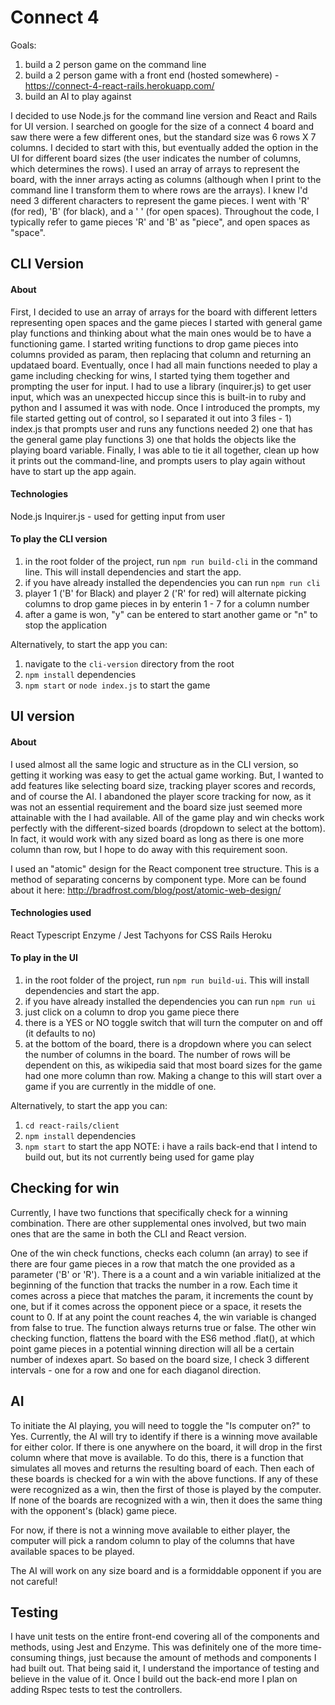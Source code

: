 # Connect 4
Goals:
1) build a 2 person game on the command line
2) build a 2 person game with a front end (hosted somewhere) - https://connect-4-react-rails.herokuapp.com/
3) build an AI to play against

I decided to use Node.js for the command line version and React and Rails for UI version. I searched on google for the size of a connect 4 board and saw there were a few different ones, but the standard size was 6 rows X 7 columns. I decided to start with this, but eventually added the option in the UI for different board sizes (the user indicates the number of columns, which determines the rows). I used an array of arrays to represent the board, with the inner arrays acting as columns (although when I print to the command line I transform them to where rows are the arrays). I knew I'd need 3 different characters to represent the game pieces. I went with 'R' (for red), 'B' (for black), and a ' ' (for open spaces). Throughout the code, I typically refer to game pieces 'R' and 'B' as "piece", and open spaces as "space". 

## CLI Version
#### About 
First, I decided to use an array of arrays for the board with different letters representing open spaces and the game pieces I started with general game play functions and thinking about what the main ones would be to have a functioning game. I started writing functions to drop game pieces into columns provided as param, then replacing that column and returning an updataed board. Eventually, once I had all main functions needed to play a game including checking for wins, I started tying them together and prompting the user for input. I had to use a library (inquirer.js) to get user input, which was an unexpected hiccup since this is built-in to ruby and python and I assumed it was with node. Once I introduced the prompts, my file started getting out of control, so I separated it out into 3 files - 1) index.js that prompts user and runs any functions needed 2) one that has the general game play functions 3) one that holds the objects like the playing board variable. Finally, I was able to tie it all together, clean up how it prints out the command-line, and prompts users to play again without have to start up the app again. 

#### Technologies
Node.js
Inquirer.js - used for getting input from user

#### To play the CLI version 
1) in the root folder of the project, run `npm run build-cli` in the command line. This will install dependencies and start the app. 
2) if you have already installed the dependencies you can run `npm run cli`
3) player 1 ('B' for Black) and player 2 ('R' for red) will alternate picking columns to drop game pieces in by enterin 1 - 7 for a column number
4) after a game is won, "y" can be entered to start another game or "n" to stop the application

Alternatively, to start the app you can:
1) navigate to the `cli-version` directory from the root
2) `npm install` dependencies
3) `npm start` or `node index.js` to start the game

## UI version
#### About
I used almost all the same logic and structure as in the CLI version, so getting it working was easy to get the actual game working. But, I wanted to add features like selecting board size, tracking player scores and records, and of course the AI. I abandoned the player score tracking for now, as it was not an essential requirement and the board size just seemed more attainable with the I had available. All of the game play and win checks work perfectly with the different-sized boards (dropdown to select at the bottom). In fact, it would work with any sized board as long as there is one more column than row, but I hope to do away with this requirement soon. 

I used an "atomic" design for the React component tree structure. This is a method of separating concerns by component type. More can be found about it here: http://bradfrost.com/blog/post/atomic-web-design/

#### Technologies used
React
Typescript
Enzyme / Jest
Tachyons for CSS
Rails
Heroku

#### To play in the UI
1) in the root folder of the project, run `npm run build-ui`. This will install dependencies and start the app. 
2) if you have already installed the dependencies you can run `npm run ui`
3) just click on a column to drop you game piece there
4) there is a YES or NO toggle switch that will turn the computer on and off (it defaults to no)
5) at the bottom of the board, there is a dropdown where you can select the number of columns in the board. The number of rows will be dependent on this, as wikipedia said that most board sizes for the game had one more column than row. Making a change to this will start over a game if you are currently in the middle of one. 

Alternatively, to start the app you can:
1) `cd react-rails/client`
2) `npm install` dependencies
3) `npm start` to start the app
NOTE: i have a rails back-end that I intend to build out, but its not currently being used for game play

## Checking for win
Currently, I have two functions that specifically check for a winning combination. There are other supplemental ones involved, but two main ones that are the same in both the CLI and React version.

One of the win check functions, checks each column (an array) to see if there are four game pieces in a row that match the one provided as a parameter ('B' or 'R'). There is a a count and a win variable initialized at the beginning of the function that tracks the number in a row. Each time it comes across a piece that matches the param, it increments the count by one, but if it comes across the opponent piece or a space, it resets the count to 0. If at any point the count reaches 4, the win variable is changed from false to true. The function always returns true or false. The other win checking function, flattens the board with the ES6 method .flat(), at which point game pieces in a potential winning direction will all be a certain number of indexes apart. So based on the board size, I check 3 different intervals - one for a row and one for each diaganol direction. 

## AI
To initiate the AI playing, you will need to toggle the "Is computer on?" to Yes. Currently, the AI will try to identify if there is a winning move available for either color. If there is one anywhere on the board, it will drop in the first column where that move is available. To do this, there is a function that simulates all moves and returns the resulting board of each. Then each of these boards is checked for a win with the above functions. If any of these were recognized as a win, then the first of those is played by the computer. If none of the boards are recognized with a win, then it does the same thing with the opponent's (black) game piece. 

For now, if there is not a winning move available to either player, the computer will pick a random column to play of the columns that have available spaces to be played. 

The AI will work on any size board and is a formiddable opponent if you are not careful!

## Testing
I have unit tests on the entire front-end covering all of the components and methods, using Jest and Enzyme. This was definitely one of the more time-consuming things, just because the amount of methods and components I had built out. That being said it, I understand the importance of testing and believe in the value of it. Once I build out the back-end more I plan on adding Rspec tests to test the controllers. 